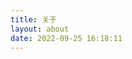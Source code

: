 ```yaml
---
title: 关于
layout: about
date: 2022-09-25 16:18:11
---
```

<ul id="my-works"></ul>
<script type="text/javascript">
    fetch('https://orcid.org/oauth/token', {method: 'POST', mode: 'no-cors', headers: {'Accept': 'application/json'}, body: 'client_id=APP-IDJJBU9NWR0GRYNH\nclient_secret=2764167f-6953-4d73-a9e5-8de46f78f7d6\nscope=/read-public\ngrant_type=client_credentials'}).then(auth_res => auth_res.json()).then(auth_info => {
        fetch('https://api.orcid.org/v3.0/0000-0002-4025-6874/works', {mode: 'no-cors',headers: {'Accept': `application/vnd.orcid+xml\nAuthorization type and Access token: ${auth_info.token_type} ${auth_info.access_token}`}}).then(works_res => works_res.json()).then(works => console.log(works));
    });
</script>